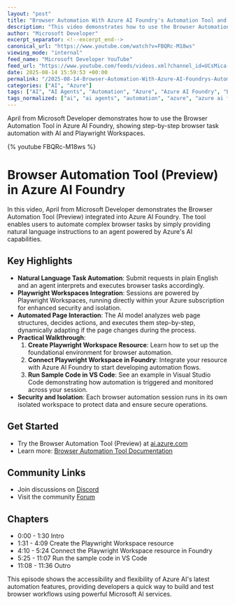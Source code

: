 ```yaml
---
layout: "post"
title: "Browser Automation With Azure AI Foundry's Automation Tool and Playwright Workspaces"
description: "This video demonstrates how to use the Browser Automation Tool (Preview) in Azure AI Foundry to automate web browser tasks using natural language requests. April walks through creating a Playwright Workspace resource, connecting it in Azure AI Foundry, and running sample code in Visual Studio Code. The episode focuses on secure, isolated browser automation powered by Microsoft Azure AI services, showcasing modern agentic execution using foundational AI models."
author: "Microsoft Developer"
excerpt_separator: <!--excerpt_end-->
canonical_url: "https://www.youtube.com/watch?v=FBQRc-M18ws"
viewing_mode: "internal"
feed_name: "Microsoft Developer YouTube"
feed_url: "https://www.youtube.com/feeds/videos.xml?channel_id=UCsMica-v34Irf9KVTh6xx-g"
date: 2025-08-14 15:59:53 +00:00
permalink: "/2025-08-14-Browser-Automation-With-Azure-AI-Foundrys-Automation-Tool-and-Playwright-Workspaces.html"
categories: ["AI", "Azure"]
tags: ["AI", "AI Agents", "Automation", "Azure", "Azure AI Foundry", "Browser Automation Tool", "Cloud Computing", "Cloud Development", "Dev", "Development", "Microsoft", "Microsoft Developer", "Natural Language Automation", "Playwright Workspaces", "Secure Session Isolation", "Tech", "Technology", "Videos", "VS Code", "Web Automation"]
tags_normalized: ["ai", "ai agents", "automation", "azure", "azure ai foundry", "browser automation tool", "cloud computing", "cloud development", "dev", "development", "microsoft", "microsoft developer", "natural language automation", "playwright workspaces", "secure session isolation", "tech", "technology", "videos", "vs code", "web automation"]
---
```


April from Microsoft Developer demonstrates how to use the Browser Automation Tool in Azure AI Foundry, showing step-by-step browser task automation with AI and Playwright Workspaces.<!--excerpt_end-->

{% youtube FBQRc-M18ws %}

# Browser Automation Tool (Preview) in Azure AI Foundry

In this video, April from Microsoft Developer demonstrates the Browser Automation Tool (Preview) integrated into Azure AI Foundry. The tool enables users to automate complex browser tasks by simply providing natural language instructions to an agent powered by Azure's AI capabilities.

## Key Highlights

- **Natural Language Task Automation**: Submit requests in plain English and an agent interprets and executes browser tasks accordingly.
- **Playwright Workspaces Integration**: Sessions are powered by Playwright Workspaces, running directly within your Azure subscription for enhanced security and isolation.
- **Automated Page Interaction**: The AI model analyzes web page structures, decides actions, and executes them step-by-step, dynamically adapting if the page changes during the process.
- **Practical Walkthrough**:
  1. **Create Playwright Workspace Resource**: Learn how to set up the foundational environment for browser automation.
  2. **Connect Playwright Workspace in Foundry**: Integrate your resource with Azure AI Foundry to start developing automation flows.
  3. **Run Sample Code in VS Code**: See an example in Visual Studio Code demonstrating how automation is triggered and monitored across your session.
- **Security and Isolation**: Each browser automation session runs in its own isolated workspace to protect data and ensure secure operations.

## Get Started

- Try the Browser Automation Tool (Preview) at [ai.azure.com](https://ai.azure.com)
- Learn more: [Browser Automation Tool Documentation](https://aka.ms/insideAIF/browser-automation)

## Community Links

- Join discussions on [Discord](https://aka.ms/insideAIF/discord)
- Visit the community [Forum](https://aka.ms/insideAIF/forum)

## Chapters

- 0:00 - 1:30 Intro
- 1:31 - 4:09 Create the Playwright Workspace resource
- 4:10 - 5:24 Connect the Playwright Workspace resource in Foundry
- 5:25 - 11:07 Run the sample code in VS Code
- 11:08 - 11:36 Outro

This episode shows the accessibility and flexibility of Azure AI's latest automation features, providing developers a quick way to build and test browser workflows using powerful Microsoft AI services.
